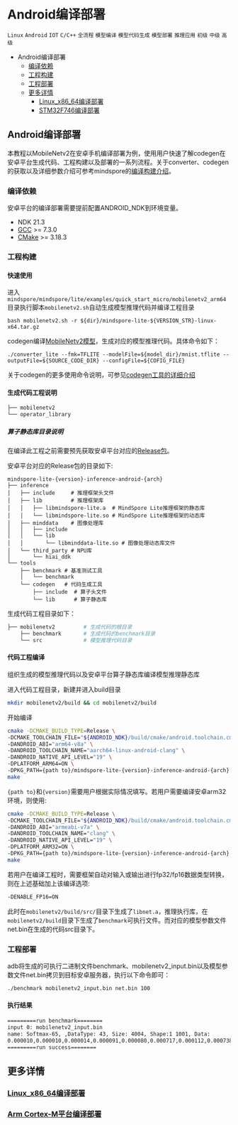 # Android编译部署

 `Linux` `Android`  `IOT` `C/C++` `全流程` `模型编译` `模型代码生成` `模型部署` `推理应用` `初级` `中级` `高级`

<!-- TOC -->

- Android编译部署
    - [编译依赖](#编译依赖)
    - [工程构建](#工程构建)
    - [工程部署](#工程部署)
    - [更多详情](#更多详情)
        - [Linux_x86_64编译部署](#Linux_x86_64编译部署)
        - [STM32F746编译部署](#STM32F746编译部署)

<!-- /TOC -->

## Android编译部署

本教程以MobileNetv2在安卓手机编译部署为例，使用用户快速了解codegen在安卓平台生成代码、工程构建以及部署的一系列流程。关于converter、codegen的获取以及详细参数介绍可参考mindspore的[编译构建介绍](https://www.mindspore.cn/lite/docs/zh-CN/master/use/build.html)。

### 编译依赖

安卓平台的编译部署需要提前配置ANDROID_NDK到环境变量。

- NDK 21.3
- [GCC](https://gcc.gnu.org/releases.html) >= 7.3.0
- [CMake](https://cmake.org/download/) >= 3.18.3

### 工程构建

#### 快速使用

进入`mindspore/mindspore/lite/examples/quick_start_micro/mobilenetv2_arm64`目录执行脚本`mobilenetv2.sh`自动生成模型推理代码并编译工程目录
```
bash mobilenetv2.sh -r ${dir}/mindspore-lite-${VERSION_STR}-linux-x64.tar.gz
```

codegen编译[MobileNetv2模型](https://download.mindspore.cn/model_zoo/official/lite/quick_start/micro/mobilenetv2.tar.gz)，生成对应的模型推理代码。具体命令如下：
```shell
./converter_lite --fmk=TFLITE --modelFile=${model_dir}/mnist.tflite --outputFile=${SOURCE_CODE_DIR} --configFile=${COFIG_FILE}
```

关于codegen的更多使用命令说明，可参见[codegen工具的详细介绍](https://www.mindspore.cn/lite/docs/zh-CN/master/use/downloads.html)

#### 生成代码工程说明

```bash
├── mobilenetv2
└── operator_library
```

##### 算子静态库目录说明

在编译此工程之前需要预先获取安卓平台对应的[Release包](https://www.mindspore.cn/lite/docs/zh-CN/master/use/downloads.html)。

安卓平台对应的Release包的目录如下:

```text
mindspore-lite-{version}-inference-android-{arch}
├── inference
│   ├── include     # 推理框架头文件
│   ├── lib         # 推理框架库
│   │   ├── libmindspore-lite.a  # MindSpore Lite推理框架的静态库
│   │   └── libmindspore-lite.so # MindSpore Lite推理框架的动态库
│   ├── minddata    # 图像处理库
│   │   ├── include
│   │   └── lib
│   │       └── libminddata-lite.so # 图像处理动态库文件
│   └── third_party # NPU库
│       └── hiai_ddk
└── tools
    ├── benchmark # 基准测试工具
    │   └── benchmark
    └── codegen   # 代码生成工具
        ├── include  # 算子头文件
        └── lib      # 算子静态库
```

生成代码工程目录如下：

```bash
├── mobilenetv2         # 生成代码的根目录
    ├── benchmark       # 生成代码的benchmark目录
    └── src             # 模型推理代码目录
```

#### 代码工程编译

组织生成的模型推理代码以及安卓平台算子静态库编译模型推理静态库

进入代码工程目录，新建并进入build目录

```bash
mkdir mobilenetv2/build && cd mobilenetv2/build
```

开始编译

```bash
cmake -DCMAKE_BUILD_TYPE=Release \
-DCMAKE_TOOLCHAIN_FILE="${ANDROID_NDK}/build/cmake/android.toolchain.cmake" \
-DANDROID_ABI="arm64-v8a" \
-DANDROID_TOOLCHAIN_NAME="aarch64-linux-android-clang" \
-DANDROID_NATIVE_API_LEVEL="19" \
-DPLATFORM_ARM64=ON \
-DPKG_PATH={path to}/mindspore-lite-{version}-inference-android-{arch} ..
make
```

`{path to}`和`{version}`需要用户根据实际情况填写。若用户需要编译安卓arm32环境，则使用:

```bash
cmake -DCMAKE_BUILD_TYPE=Release \
-DCMAKE_TOOLCHAIN_FILE="${ANDROID_NDK}/build/cmake/android.toolchain.cmake" \
-DANDROID_ABI="armeabi-v7a" \
-DANDROID_TOOLCHAIN_NAME="clang" \
-DANDROID_NATIVE_API_LEVEL="19" \
-DPLATFORM_ARM32=ON \
-DPKG_PATH={path to}/mindspore-lite-{version}-inference-android-{arch} ..
make
```

若用户在编译工程时，需要框架自动对输入或输出进行fp32/fp16数据类型转换，则在上述基础加上该编译选项:
```bash
-DENABLE_FP16=ON
```

此时在`mobilenetv2/build/src/`目录下生成了`libnet.a`，推理执行库，在`mobilenetv2/build`目录下生成了`benchmark`可执行文件。而对应的模型参数文件net.bin在生成的代码src目录下。

### 工程部署

adb将生成的可执行二进制文件benchmark、mobilenetv2_input.bin以及模型参数文件net.bin拷贝到目标安卓服务器，执行以下命令即可：
```bash
./benchmark mobilenetv2_input.bin net.bin 100
```

#### 执行结果

```bash
=========run benchmark========
input 0: mobilenetv2_input.bin
name: Softmax-65, ,DataType: 43, Size: 4004, Shape:1 1001, Data:
0.000010,0.000010,0.000014,0.000091,0.000080,0.000717,0.000112,0.000738,0.000008,0.000003
=========run success========
```

## 更多详情

### [Linux_x86_64编译部署](https://gitee.com/mindspore/mindspore/blob/master/mindspore/lite/examples/quick_start_micro/mnist_x86/README.md)

### [Arm&nbsp;Cortex-M平台编译部署](https://www.mindspore.cn/lite/docs/zh-CN/master/use/micro.html)
